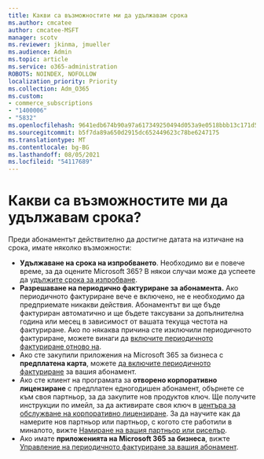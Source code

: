 ```yaml
---
title: Какви са възможностите ми да удължавам срока
ms.author: cmcatee
author: cmcatee-MSFT
manager: scotv
ms.reviewer: jkinma, jmueller
ms.audience: Admin
ms.topic: article
ms.service: o365-administration
ROBOTS: NOINDEX, NOFOLLOW
localization_priority: Priority
ms.collection: Adm_O365
ms.custom:
- commerce_subscriptions
- "1400006"
- "5832"
ms.openlocfilehash: 9641edb674b90a97a617349250494d053a9e0518bbb13c171d5f164a117abf3d
ms.sourcegitcommit: b5f7da89a650d2915dc652449623c78be6247175
ms.translationtype: MT
ms.contentlocale: bg-BG
ms.lasthandoff: 08/05/2021
ms.locfileid: "54117689"
---
```

# <a name="what-are-my-options-to-extend"></a>Какви са възможностите ми да удължавам срока?

Преди абонаментът действително да достигне датата на изтичане на срока, имате няколко възможности:

- **Удължаване на срока на изпробването**.  Необходимо ви е повече време, за да оцените Microsoft 365? В някои случаи може да успеете да [удължите срока за изпробване](https://docs.microsoft.com/microsoft-365/commerce/extend-your-trial).  
- **Разрешаване на периодично фактуриране за абонамента.** Ако периодичното фактуриране вече е включено, не е необходимо да предприемате никакви действия. Абонаментът ви ще бъде фактуриран автоматично и ще бъдете таксувани за допълнителна година или месец в зависимост от вашата текуща честота на фактуриране. Ако по някаква причина сте изключили периодичното фактуриране, можете винаги да [включите периодичното фактуриране отново на](https://docs.microsoft.com/microsoft-365/commerce/subscriptions/renew-your-subscription).
- Ако сте закупили приложения на Microsoft 365 за бизнеса с **предплатена карта**, можете [да включите периодичното фактуриране](https://docs.microsoft.com/microsoft-365/commerce/subscriptions/renew-your-subscription) за вашия абонамент.
- Ако сте клиент на програмата за **отворено корпоративно лицензиране** с предплатен едногодишен абонамент, обърнете се към своя партньор, за да закупите нов продуктов ключ. Ще получите инструкции по имейл, за да активирате своя ключ в [центъра за обслужване на корпоративно лицензиране](https://go.microsoft.com/fwlink/p/?LinkID=282016). За да научите как да намерите нов партньор или партньор, с когото сте работили в миналото, вижте [Намиране на вашия партньор или риселър](https://docs.microsoft.com/microsoft-365/admin/manage/find-your-partner-or-reseller).
- Ако имате **приложенията на Microsoft 365 за бизнеса**, вижте [Управление на периодичното фактуриране за вашия абонамент](https://docs.microsoft.com/microsoft-365/commerce/subscriptions/renew-your-subscription).
